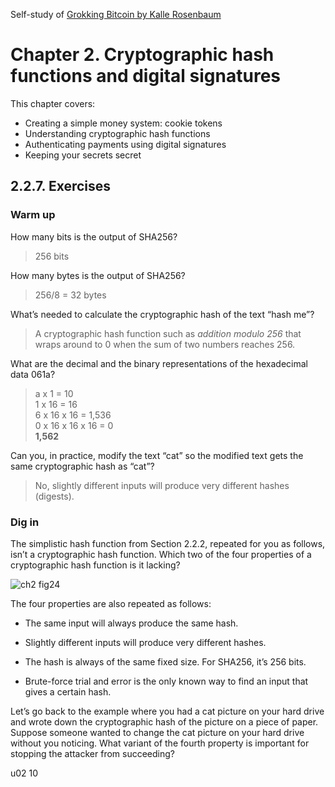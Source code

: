 Self-study of [Grokking Bitcoin by Kalle Rosenbaum](https://rosenbaum.se/book/grokking-bitcoin.html#ch02)

# Chapter 2. Cryptographic hash functions and digital signatures

This chapter covers:
  * Creating a simple money system: cookie tokens
  * Understanding cryptographic hash functions
  * Authenticating payments using digital signatures
  * Keeping your secrets secret

## 2.2.7. Exercises

### Warm up

How many bits is the output of SHA256?
> 256 bits

How many bytes is the output of SHA256?
> 256/8 = 32 bytes

What’s needed to calculate the cryptographic hash of the text “hash me”?
> A cryptographic hash function such as *addition modulo 256* that wraps around to 0 when the sum of two numbers reaches 256.

What are the decimal and the binary representations of the hexadecimal data 061a?
> a x 1 = 10\
> 1 x 16 = 16\
> 6 x 16 x 16 = 1,536\
> 0 x 16 x 16 x 16 = 0\
> **1,562**

Can you, in practice, modify the text “cat” so the modified text gets the same cryptographic hash as “cat”?
> No, slightly different inputs will produce very different hashes (digests).

### Dig in

The simplistic hash function from Section 2.2.2, repeated for you as follows, isn’t a cryptographic hash function. Which two of the four properties of a cryptographic hash function is it lacking?

![ch2 fig24](https://thechipexpert.github.com/bitcoin/ch2_fig24.svg)

The four properties are also repeated as follows:

* The same input will always produce the same hash.

* Slightly different inputs will produce very different hashes.

* The hash is always of the same fixed size. For SHA256, it’s 256 bits.

* Brute-force trial and error is the only known way to find an input that gives a certain hash.

Let’s go back to the example where you had a cat picture on your hard drive and wrote down the cryptographic hash of the picture on a piece of paper. Suppose someone wanted to change the cat picture on your hard drive without you noticing. What variant of the fourth property is important for stopping the attacker from succeeding?

u02 10
